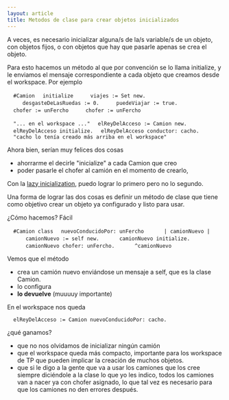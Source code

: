 ```yaml
---
layout: article
title: Metodos de clase para crear objetos inicializados
---
```

A veces, es necesario inicializar alguna/s de la/s variable/s de un objeto, con objetos fijos, o con objetos que hay que pasarle apenas se crea el objeto.

Para esto hacemos un método al que por convención se lo llama initialize, y le enviamos el mensaje correspondiente a cada objeto que creamos desde el workspace. Por ejemplo

`  #Camion`
`  initialize`
`     viajes := Set new.`
`     desgasteDeLasRuedas := 0.`
`     puedeViajar := true.`
`  chofer := unFercho`
`     chofer := unFercho`

`  "... en el workspace ..."`
`  elReyDelAcceso := Camion new.`
`  elReyDelAcceso initialize.`
`  elReyDelAcceso conductor: cacho.`
`  "cacho lo tenía creado más arriba en el workspace"`

Ahora bien, serían muy felices dos cosas

-   ahorrarme el decirle "inicialize" a cada Camion que creo
-   poder pasarle el chofer al camión en el momento de crearlo,

Con la [lazy inicialization](lazy-inicialization.md), puedo lograr lo primero pero no lo segundo.

Una forma de lograr las dos cosas es definir un método de clase que tiene como objetivo crear un objeto ya configurado y listo para usar.

¿Cómo hacemos? Fácil

`  #Camion class`
`  nuevoConducidoPor: unFercho`
`      | camionNuevo |`
`      camionNuevo := self new.`
`      camionNuevo initialize.`
`      camionNuevo chofer: unFercho.`
`      ^camionNuevo`

Vemos que el método

-   crea un camión nuevo enviándose un mensaje a self, que es la clase Camion.
-   lo configura
-   **lo devuelve** (muuuuy importante)

En el workspace nos queda

`  elReyDelAcceso := Camion nuevoConducidoPor: cacho.`

¿qué ganamos?

-   que no nos olvidamos de inicializar ningún camión
-   que el workspace queda más compacto, importante para los workspace de TP que pueden implicar la creación de muchos objetos.
-   que si le digo a la gente que va a usar los camiones que los cree siempre diciéndole a la clase lo que yo les indico, todos los camiones van a nacer ya con chofer asignado, lo que tal vez es necesario para que los camiones no den errores después.

